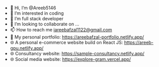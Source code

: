 - 👋 Hi, I’m @Areeb5146
- 👀 I’m interested in coding
- 🌱 I’m full stack developer
- 💞️ I’m looking to collaborate on ...
- 📫 How to reach me iareebafzal1122@gmail.com
- 💼 My personal portfolio: https://areebafzal-portfolio.netlify.app/
- 🌐 A personal e-commerce website build on React JS: https://areeb-gpu.netlify.app/
- 🌐 Consultancy website: https://sample-consultancy.netlify.app/
- 🌐 Social media website: https://explore-gram.vercel.app/

<!---
Areeb5146/Areeb5146 is a ✨ special ✨ repository because its `README.md` (this file) appears on your GitHub profile.
You can click the Preview link to take a look at your changes.
--->
